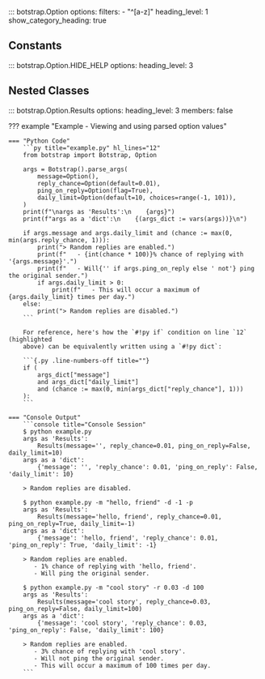 <!-- prettier-ignore -->
::: botstrap.Option
    options:
      filters:
        - "^[a-z]"
      heading_level: 1
      show_category_heading: true

## Constants

<!-- prettier-ignore -->
::: botstrap.Option.HIDE_HELP
    options:
      heading_level: 3

## Nested Classes

<!-- prettier-ignore -->
::: botstrap.Option.Results
    options:
      heading_level: 3
      members: false

??? example "Example - Viewing and using parsed option values"

    === "Python Code"
        ```py title="example.py" hl_lines="12"
        from botstrap import Botstrap, Option

        args = Botstrap().parse_args(
            message=Option(),
            reply_chance=Option(default=0.01),
            ping_on_reply=Option(flag=True),
            daily_limit=Option(default=10, choices=range(-1, 101)),
        )
        print(f"\nargs as 'Results':\n    {args}")
        print(f"args as a 'dict':\n    {(args_dict := vars(args))}\n")

        if args.message and args.daily_limit and (chance := max(0, min(args.reply_chance, 1))):
            print("> Random replies are enabled.")
            print(f"   - {int(chance * 100)}% chance of replying with '{args.message}'.")
            print(f"   - Will{'' if args.ping_on_reply else ' not'} ping the original sender.")
            if args.daily_limit > 0:
                print(f"   - This will occur a maximum of {args.daily_limit} times per day.")
        else:
            print("> Random replies are disabled.")
        ```

        For reference, here's how the `#!py if` condition on line `12` (highlighted
        above) can be equivalently written using a `#!py dict`:

        ```{.py .line-numbers-off title=""}
        if (
            args_dict["message"]
            and args_dict["daily_limit"]
            and (chance := max(0, min(args_dict["reply_chance"], 1)))
        ):
        ```

    === "Console Output"
        ```console title="Console Session"
        $ python example.py
        args as 'Results':
            Results(message='', reply_chance=0.01, ping_on_reply=False, daily_limit=10)
        args as a 'dict':
            {'message': '', 'reply_chance': 0.01, 'ping_on_reply': False, 'daily_limit': 10}

        > Random replies are disabled.

        $ python example.py -m "hello, friend" -d -1 -p
        args as 'Results':
            Results(message='hello, friend', reply_chance=0.01, ping_on_reply=True, daily_limit=-1)
        args as a 'dict':
            {'message': 'hello, friend', 'reply_chance': 0.01, 'ping_on_reply': True, 'daily_limit': -1}

        > Random replies are enabled.
           - 1% chance of replying with 'hello, friend'.
           - Will ping the original sender.

        $ python example.py -m "cool story" -r 0.03 -d 100
        args as 'Results':
            Results(message='cool story', reply_chance=0.03, ping_on_reply=False, daily_limit=100)
        args as a 'dict':
            {'message': 'cool story', 'reply_chance': 0.03, 'ping_on_reply': False, 'daily_limit': 100}

        > Random replies are enabled.
           - 3% chance of replying with 'cool story'.
           - Will not ping the original sender.
           - This will occur a maximum of 100 times per day.
        ```

<link rel="stylesheet" href="../../stylesheets/option.css" />
<script src="../../javascripts/option.js"></script>
